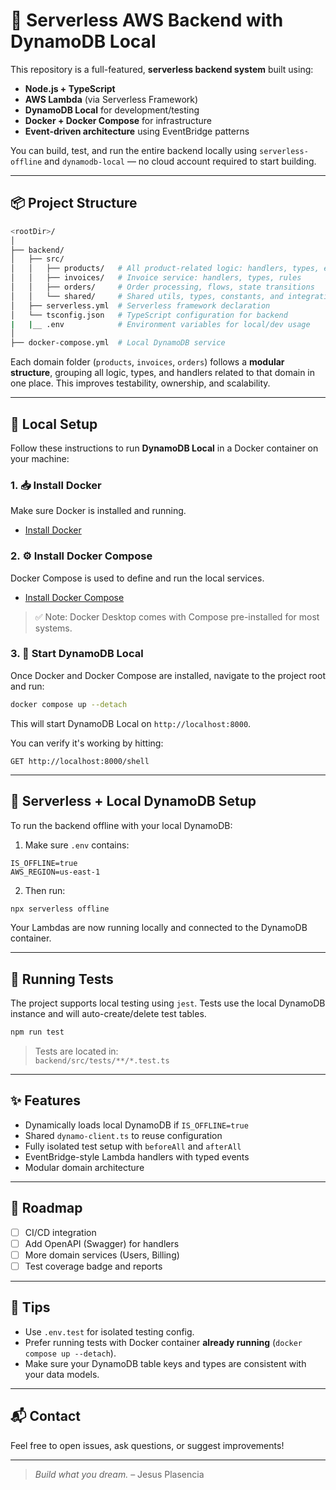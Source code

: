 # 🧩 Serverless AWS Backend with DynamoDB Local

This repository is a full-featured, **serverless backend system** built using:

- **Node.js + TypeScript**
- **AWS Lambda** (via Serverless Framework)
- **DynamoDB Local** for development/testing
- **Docker + Docker Compose** for infrastructure
- **Event-driven architecture** using EventBridge patterns

You can build, test, and run the entire backend locally using `serverless-offline` and `dynamodb-local` — no cloud account required to start building.

---

## 📦 Project Structure

```bash
<rootDir>/
│
├── backend/
│   ├── src/
│   │   ├── products/   # All product-related logic: handlers, types, events
│   │   ├── invoices/   # Invoice service: handlers, types, rules
│   │   ├── orders/     # Order processing, flows, state transitions
│   │   └── shared/     # Shared utils, types, constants, and integrations
│   ├── serverless.yml  # Serverless framework declaration
│   └── tsconfig.json   # TypeScript configuration for backend
|   |__ .env            # Environment variables for local/dev usage
│
├── docker-compose.yml  # Local DynamoDB service
```

Each domain folder (`products`, `invoices`, `orders`) follows a **modular structure**, grouping all logic, types, and handlers related to that domain in one place. This improves testability, ownership, and scalability.

---

## 🧪 Local Setup

Follow these instructions to run **DynamoDB Local** in a Docker container on your machine:

### 1. 📥 Install Docker

Make sure Docker is installed and running.

- [Install Docker](https://docs.docker.com/get-docker/)

### 2. ⚙️ Install Docker Compose

Docker Compose is used to define and run the local services.

- [Install Docker Compose](https://docs.docker.com/compose/install/)

> ✅ Note: Docker Desktop comes with Compose pre-installed for most systems.

### 3. 🚀 Start DynamoDB Local

Once Docker and Docker Compose are installed, navigate to the project root and run:

```bash
docker compose up --detach
```

This will start DynamoDB Local on `http://localhost:8000`.

You can verify it's working by hitting:

```
GET http://localhost:8000/shell
```

---

## 🧬 Serverless + Local DynamoDB Setup

To run the backend offline with your local DynamoDB:

1. Make sure `.env` contains:

```env
IS_OFFLINE=true
AWS_REGION=us-east-1
```

2. Then run:

```bash
npx serverless offline
```

Your Lambdas are now running locally and connected to the DynamoDB container.

---

## 🧪 Running Tests

The project supports local testing using `jest`. Tests use the local DynamoDB instance and will auto-create/delete test tables.

```bash
npm run test
```

> Tests are located in:  
> `backend/src/tests/**/*.test.ts`

---

## ✨ Features

- Dynamically loads local DynamoDB if `IS_OFFLINE=true`
- Shared `dynamo-client.ts` to reuse configuration
- Fully isolated test setup with `beforeAll` and `afterAll`
- EventBridge-style Lambda handlers with typed events
- Modular domain architecture

---

## 🚧 Roadmap

- [ ] CI/CD integration
- [ ] Add OpenAPI (Swagger) for handlers
- [ ] More domain services (Users, Billing)
- [ ] Test coverage badge and reports

---

## 🧠 Tips

- Use `.env.test` for isolated testing config.
- Prefer running tests with Docker container **already running** (`docker compose up --detach`).
- Make sure your DynamoDB table keys and types are consistent with your data models.

---

## 📬 Contact

Feel free to open issues, ask questions, or suggest improvements!

---

> _Build what you dream._ – Jesus Plasencia
